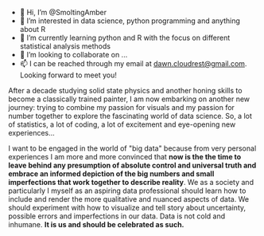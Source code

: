 - 👋 Hi, I’m @SmoltingAmber
- 👀 I’m interested in data science, python programming and anything about R
- 🌱 I’m currently learning python and R with the focus on different statistical analysis methods
- 💞️ I’m looking to collaborate on ...
- 📫 I can be reached through my email at dawn.cloudrest@gmail.com. Looking forward to meet you!

After a decade studying solid state physics and another honing skills to become a classically trained painter, I am now embarking on another new journey: trying to combine my passion for visuals and my passion for number together to explore the fascinating world of data science. So, a lot of statistics, a lot of coding, a lot of excitement and eye-opening new experiences...

I want to be engaged in the world of "big data" because from very personal experiences I am more and more convinced that **now is the the time to leave behind any presumption of absolute control and universal truth and embrace an informed depiction of the big numbers and small imperfections that work together to describe reality**. We as a society and particularly I myself as an aspiring data professional should learn how to include and render the more qualitative and nuanced aspects of data. We should experiment with how to visualize and tell story about uncertainty, possible errors and imperfections in our data. Data is not cold and inhumane. **It is us and should be celebrated as such.** 

<!---
SmoltingAmber/SmoltingAmber is a ✨ special ✨ repository because its `README.md` (this file) appears on your GitHub profile.
You can click the Preview link to take a look at your changes.
--->
